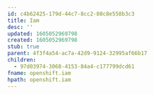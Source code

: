 ```yaml
---
id: c4b62425-179d-44c7-8cc2-80c8e558b3c3
title: Iam
desc: ''
updated: 1605052969798
created: 1605052969798
stub: true
parent: 4f3f4a54-ac7a-42d9-9124-32995af66b17
children:
  - 97d03974-3068-4153-84a4-c177799dcd61
fname: openshift.iam
hpath: openshift.iam
---
```



